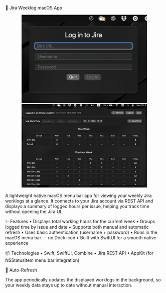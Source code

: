 🧭 Jira Weeklog macOS App

<div align="center">
  <img src="Screenshots/Screenshot01.png" alt="Worklogs Login View" width="400"/>
  <img src="Screenshots/Screenshot02.png" alt="Worklogs Main View" width="400"/>
</div>

A lightweight native macOS menu bar app for viewing your weekly Jira worklogs at a glance.
It connects to your Jira account via REST API and displays a summary of logged hours per issue, helping you track time without opening the Jira UI.

✨ Features
• Displays total worklog hours for the current week
• Groups logged time by issue and date
• Supports both manual and automatic refresh
• Uses basic authentication (username + password)
• Runs in the macOS menu bar — no Dock icon
• Built with SwiftUI for a smooth native experience

📦 Technologies
• Swift, SwiftUI, Combine
• Jira REST API
• AppKit (for NSStatusItem menu bar integration)

🔄 Auto-Refresh

The app periodically updates the displayed worklogs in the background, so your weekly data stays up to date without manual interaction.
